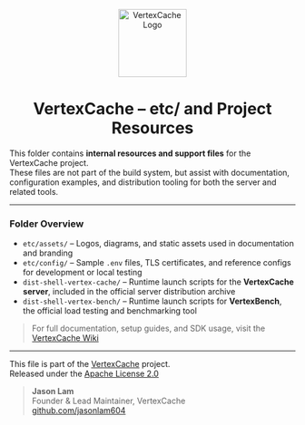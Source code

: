 <p align="center">
  <img src="https://github.com/jasonlam604/VertexCache/blob/main/etc/assets/vertexcache-logo-192x192.png" alt="VertexCache Logo" width="120" height="120"/>
</p>

<h1 align="center">VertexCache – etc/ and Project Resources</h1>

This folder contains **internal resources and support files** for the VertexCache project.  
These files are not part of the build system, but assist with documentation, configuration examples, and distribution tooling for both the server and related tools.

---

### Folder Overview

- `etc/assets/` – Logos, diagrams, and static assets used in documentation and branding
- `etc/config/` – Sample `.env` files, TLS certificates, and reference configs for development or local testing
- `dist-shell-vertex-cache/` – Runtime launch scripts for the **VertexCache server**, included in the official server distribution archive
- `dist-shell-vertex-bench/` – Runtime launch scripts for **VertexBench**, the official load testing and benchmarking tool

> For full documentation, setup guides, and SDK usage, visit the  
> [VertexCache Wiki](https://github.com/VertexCache/VertexCache/wiki)

---

This file is part of the [VertexCache](https://github.com/vertexcache/vertexcache) project.  
Released under the [Apache License 2.0](https://github.com/VertexCache/VertexCache/blob/main/LICENSE)

> **Jason Lam**  
> Founder & Lead Maintainer, VertexCache  
> [github.com/jasonlam604](https://github.com/jasonlam604)
